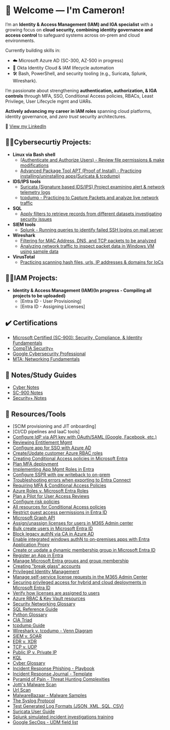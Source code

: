 <h1> 👋 Welcome — I'm Cameron! </h1>

I’m an **Identity & Access Management (IAM) and IGA specialist** with a growing focus on **cloud security, combining identity governance and access control** to safeguard systems across on-prem and cloud environments.

Currently building skills in:
- ☁️ Microsoft Azure AD (SC-300, AZ-500 in progress)
- 🔐 Okta Identity Cloud & IAM lifecycle automation
- 🛠️ Bash, PowerShell, and security tooling (e.g., Suricata, Splunk, Wireshark).

I’m passionate about strengthening **authentication, authorization, & IGA controls** through MFA, SSO, Conditional Access policies, RBACs, Least Privilege, User Lifecycle mgmt and UARs.  

**Actively advancing my career in IAM roles** spanning cloud platforms, identity governance, and *zero trust* security architectures.

🔗 [View my LinkedIn](https://linkedin.com/in/cam-malone) 


<h2>👨‍💻Cybersecurtiy Projects:</h2>

- <b>Linux via Bash shell</b>
  - [(Authenticate and Authorize Users) - Review file permissions & make modifications](https://github.com/cammalone/ProjectDB/blob/main/File%20Permissions.pdf)
  - [Advanced Package Tool APT (Proof of Install) -  Practicing installing/uninstalling apps(Suricata & tcpdump)](https://github.com/cammalone/ProjectDB/blob/main/Screenshots%20from%20Labs.pdf)
- <b>IDS/IPS tools</b>
  - [Suricata (Signature based IDS/IPS) Project examining alert & network telemetry logs](https://github.com/cammalone/ProjectDB/blob/main/Suricata%20Log%20Practice.pdf)
  - [tcpdump - Practicing to Capture Packets and analyze live network traffic](https://github.com/cammalone/ProjectDB/blob/main/tcpdump%20capturing%20packets.pdf)
- <b>SQL</b>
  - [Apply filters to retrieve records from different datasets investigating security issues](https://github.com/cammalone/ProjectDB/blob/main/Apply%20filters%20to%20SQL%20queries.pdf)
- <b>SIEM tools</b>
  - [Splunk - Running queries to identify failed SSH logins on mail server](https://github.com/cammalone/ProjectDB/blob/main/Querying%20in%20Splunk%20SIEM%20Tool.pdf)
- <b>Wireshark</b>
  - [Filtering for MAC Address, DNS, and TCP packets to be analyzed](https://github.com/cammalone/ProjectDB/blob/main/Filtering%20DNS%2C%20MAC%2C%20TCP%20pcap.pdf)
  - [Analyzing network traffic to inspect packet data in Windows VM using sample data](https://github.com/cammalone/ProjectDB/blob/main/Analyzing%20packets%20using%20Wireshark.pdf)
- <b>VirusTotal</b>
    - [Practicing scanning hash files, urls, IP addresses & domains for IoCs](https://github.com/cammalone/ProjectDB/blob/main/Scanning%20Hashes.pdf)
    
<h2>👨‍💻IAM Projects:</h2>

- <b>Identity & Access Management (IAM)(In progress - Compiling all projects to be uploaded)</b>
  - [Entra ID - User Provisioning]
  - [Entra ID - Assigning Licenses]


<h2> ✔️ Certifications</h2>

  - [Microsoft Certified (SC-900): Security, Compliance, & Identity Fundamentals](https://learn.microsoft.com/en-us/users/cameronmalone-9362/credentials/61007c2fafd2676a?ref=https%3A%2F%2Fwww.linkedin.com%2F)
  - [CompTIA Security+](https://www.credly.com/badges/2b696683-5b5e-4301-8ff8-65944343a7f1/linked_in_profile)
  - [Google Cybersecurity Professional](https://www.coursera.org/account/accomplishments/specialization/5DOGGDCNBON0)
  - [MTA: Networking Fundamentals](https://www.credly.com/badges/8c999ea6-77af-4bfa-a5f2-d01da5ccd609/linked_in_profile)


<h2>📝 Notes/Study Guides</h2>
  
  - [Cyber Notes](https://github.com/cammalone/NotesStudyGuides/blob/main/Cy%20Cert%20Notes.pdf)
  - [SC-900 Notes](https://github.com/cammalone/NotesStudyGuides/blob/main/SC%20900%20Notes.pdf)
  - [Security+ Notes](https://github.com/cammalone/NotesStudyGuides/blob/main/SECURITY%2B%20Notes.pdf)

<h2>🧰 Resources/Tools </h2>

  - [SCIM provisioning and JIT onboarding]
  - [CI/CD pipelines and IaaC tools]
  - [Configure IdP via API key with OAuth/SAML (Google, Facebook, etc.)](https://learn.microsoft.com/en-us/training/modules/implement-manage-external-identities/13-configure-identity-providers)
  - [Reviewing Entitlement Mgmt](https://learn.microsoft.com/en-us/training/modules/plan-implement-entitlement-management/8-review-per-user-entitlements)
  - [Configure app for SSO with Azure AD](https://learn.microsoft.com/en-us/entra/identity/saas-apps/github-enterprise-cloud-enterprise-account-tutorial)
  - [Create/Update customer Azure RBAC roles](https://learn.microsoft.com/en-us/azure/role-based-access-control/custom-roles)
  - [Creating Conditional Access policies in Microsoft Entra](https://learn.microsoft.com/en-us/entra/identity/conditional-access/overview)
  - [Plan MFA deployment](https://learn.microsoft.com/en-us/entra/identity/authentication/howto-mfa-getstarted#enforcing-registration)
  - [Implementing App Mgmt Roles in Entra](https://learn.microsoft.com/en-us/training/modules/plan-design-integration-of-enterprise-apps-for-sso/5-design-implement-app-management-roles)
  - [Configure SSPR with pw writeback to on-prem](https://www.youtube.com/watch?v=rA8TvhNcCvQ)
  - [Troubleshooting errors when exporting to Entra Connect](https://learn.microsoft.com/en-us/training/modules/implement-manage-hybrid-identity/7-trouble-shoot-synchronization-errors)
  - [Requiring MFA & Conditional Access Policies](https://learn.microsoft.com/en-us/entra/identity/conditional-access/policy-all-users-mfa-strength)
  - [Azure Roles v. Microsoft Entra Roles](https://learn.microsoft.com/en-us/azure/role-based-access-control/rbac-and-directory-admin-roles)
  - [Plan a Pilot for User Access Reviews](https://learn.microsoft.com/en-us/training/modules/plan-implement-manage-access-review/2-plan-for-access-reviews)
  - [Configure risk policies](https://learn.microsoft.com/en-us/entra/id-protection/howto-identity-protection-configure-risk-policies)
  - [All resources for Conditional Access policies](https://learn.microsoft.com/en-us/training/modules/plan-implement-administer-conditional-access/13-summary-resources)
  - [Restrict guest access permissions in Entra ID](https://learn.microsoft.com/en-us/entra/identity/users/users-restrict-guest-permissions)
  - [Microsoft Graph API](https://developer.microsoft.com/en-us/graph)
  - [Assign/unassign licenses for users in M365 Admin center](https://learn.microsoft.com/en-us/microsoft-365/admin/manage/assign-licenses-to-users?view=o365-worldwide)
  - [Bulk create users in Microsoft Entra ID](https://learn.microsoft.com/en-us/entra/identity/users/users-bulk-add)
  - [Block legacy authN via CA in Azure AD](https://learn.microsoft.com/en-us/entra/identity/conditional-access/policy-block-legacy-authentication)
  - [Enable integrated windows authN to on-premises apps with Entra Application Proxy](https://mslearn.cloudguides.com/guides/Provide%20secure%20remote%20access%20to%20on-premises%20applications%20with%20Azure%20AD%20Application%20Proxy)
  - [Create or update a dynamic membership group in Microsoft Entra ID](https://learn.microsoft.com/en-us/entra/identity/users/groups-create-rule)
  - [Register an App in Entra](https://learn.microsoft.com/en-us/training/modules/implement-app-registration/4-register-application)
  - [Manage Microsoft Entra groups and group membership](https://learn.microsoft.com/en-us/entra/fundamentals/how-to-manage-groups)
  - [Creating "break glass" accounts](https://learn.microsoft.com/en-us/entra/identity/role-based-access-control/security-emergency-access)
  - [Privileged Identity Management](https://learn.microsoft.com/en-us/entra/id-governance/privileged-identity-management/)
  - [Manage self-service license requests in the M365 Admin Center](https://learn.microsoft.com/en-us/microsoft-365/commerce/licenses/manage-license-requests?view=o365-worldwide)
  - [Securing privileged access for hybrid and cloud deployments in Microsoft Entra ID](https://learn.microsoft.com/en-us/entra/identity/role-based-access-control/security-planning)
  - [Verify how licenses are assigned to users](https://learn.microsoft.com/en-us/entra/identity/users/licensing-group-advanced)
  - [Azure RBAC & Key Vault resources](https://learn.microsoft.com/en-us/training/modules/implement-access-management-for-azure-resources/11-summary-resources)
  - [Security Networking Glossary](https://github.com/cammalone/CyberGlossary/blob/main/Security%20Networking%20Glossary.pdf)
  - [SQL Reference Guide](https://github.com/cammalone/SQLRefGuide/blob/main/SQL%20Reference%20Guide.pdf)
  - [Python Glossary](https://github.com/cammalone/ResourceRepo/blob/main/Python%20Glossary.pdf)
  - [CIA Triad](https://www.geeksforgeeks.org/computer-networks/the-cia-triad-in-cryptography/)
  - [tcpdump Guide](https://github.com/cammalone/ResourceRepo/blob/main/OS%20Hardening%20-%20tcpdump%20explanation.pdf)
  - [Wireshark v. tcpdump - Venn Diagram](https://github.com/cammalone/ResourceRepo/blob/main/Wireshark%20v.%20tcpdump.pdf)
  - [SIEM v. SOAR](https://www.logpoint.com/wp-content/uploads/2022/01/siemsoar-800x330.png)
  - [EDR v. XDR](https://github.com/cammalone/Resource/blob/main/XDR%20v%20EDR%20Comparison%20Chart.png)
  - [TCP v. UDP](https://medium.com/javarevisited/stop-confusing-tcp-and-udp-heres-the-ultimate-cheat-sheet-baa5e49d7188)
  - [Public IP v. Private IP](https://www.geeksforgeeks.org/computer-networks/difference-between-private-and-public-ip-addresses/)
  - [KQL](https://learn.microsoft.com/en-us/kusto/query/?view=microsoft-fabric)
  - [Cyber Glossary](https://github.com/cammalone/ResourceRepo/blob/main/Cyber%20Term%20Glossary.pdf)
  - [Incident Response Phishing - Playbook](https://github.com/cammalone/ResourceRepo/blob/main/Phishing-incident-response-playbook.pdf)
  - [Incident Response Journal - Template](https://github.com/cammalone/ResourceRepo/blob/main/Incident%20Handlers%20Journal%20-%20Template.pdf)
  - [Pyramid of Pain - Threat Hunting Complexities](https://github.com/cammalone/ResourceRepo/blob/main/Pyramid%20of%20pain.pdf)
  - [Jotti's Malware Scan](https://virusscan.jotti.org/)
  - [Url Scan](https://urlscan.io/)
  - [MalwareBazaar - Malware Samples](https://bazaar.abuse.ch/browse/)
  - [The Syslog Protocol](https://www.rfc-editor.org/rfc/rfc5424)
  - [Test Generated Log Formats (JSON, XML, SQL, CSV)](https://generatedata.com/)
  - [Suricata User Guide](https://docs.suricata.io/en/latest/index.html)
  - [Splunk simulated incident investigations training](https://bots.splunk.com/login?redirect=/)
  - [Google SecOps - UDM field list](https://cloud.google.com/chronicle/docs/reference/udm-field-list)


